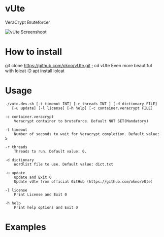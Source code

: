# vUte 
VeraCrypt Bruteforcer

![vUte Screenshoot](https://github.com/okno/vUte/blob/master/screenshot.png?raw=true)

# How to install 
git clone https://github.com/okno/vUte.git ; 
cd vUte 
Even more beautiful with lolcat :D
apt install lolcat


# Usage 
    ./vute.dev.sh [-t timeout INT] [-r threads INT ] [-d dictionary FILE]
       [-u update] [-l license] [-h help] [-c container.veracrypt FILE]

    -c container.veracrypt
        Veracrypt container to bruteforce. Default NOT SET(Mandatory)

    -t timeout
        Number of seconds to wait for Veracrypt completion. Default value: 5

    -r threads
        Threads to run. Default value: 0.

    -d dictionary
        Wordlist file to use. Default value: dict.txt

    -u update
        Update and Exit 0
        Update vUte from official GitHub (https://github.com/okno/vUte)

    -l license
        Print License and Exit 0

    -h help
        Print help options and Exit 0
# Examples 

